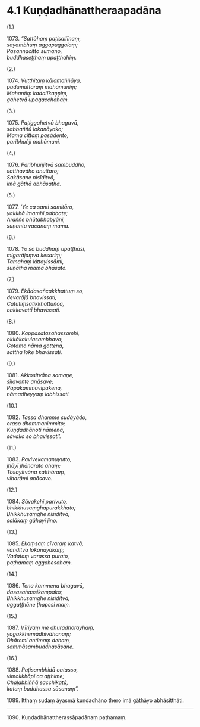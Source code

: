 

# 4.1 Kuṇḍadhānattheraapadāna



(1.)

1073\. _“Sattāhaṃ paṭisallīnaṃ,_  
_sayambhuṃ aggapuggalaṃ;_  
_Pasannacitto sumano,_  
_buddhaseṭṭhaṃ upaṭṭhahiṃ._  


(2.)

1074\. _Vuṭṭhitaṃ kālamaññāya,_  
_padumuttaraṃ mahāmuniṃ;_  
_Mahantiṃ kadalīkaṇṇiṃ,_  
_gahetvā upagacchahaṃ._  


(3.)

1075\. _Paṭiggahetvā bhagavā,_  
_sabbaññū lokanāyako;_  
_Mama cittaṃ pasādento,_  
_paribhuñji mahāmuni._  


(4.)

1076\. _Paribhuñjitvā sambuddho,_  
_satthavāho anuttaro;_  
_Sakāsane nisīditvā,_  
_imā gāthā abhāsatha._  


(5.)

1077\. _‘Ye ca santi samitāro,_  
_yakkhā imamhi pabbate;_  
_Araññe bhūtabhabyāni,_  
_suṇantu vacanaṃ mama._  


(6.)

1078\. _Yo so buddhaṃ upaṭṭhāsi,_  
_migarājaṃva kesariṃ;_  
_Tamahaṃ kittayissāmi,_  
_suṇātha mama bhāsato._  


(7.)

1079\. _Ekādasañcakkhattuṃ so,_  
_devarājā bhavissati;_  
_Catutiṃsatikkhattuñca,_  
_cakkavattī bhavissati._  


(8.)

1080\. _Kappasatasahassamhi,_  
_okkākakulasambhavo;_  
_Gotamo nāma gottena,_  
_satthā loke bhavissati._  


(9.)

1081\. _Akkositvāna samaṇe,_  
_sīlavante anāsave;_  
_Pāpakammavipākena,_  
_nāmadheyyaṃ labhissati._  


(10.)

1082\. _Tassa dhamme sudāyādo,_  
_oraso dhammanimmito;_  
_Kuṇḍadhānoti nāmena,_  
_sāvako so bhavissati’._  


(11.)

1083\. _Pavivekamanuyutto,_  
_jhāyī jhānarato ahaṃ;_  
_Tosayitvāna satthāraṃ,_  
_viharāmi anāsavo._  


(12.)

1084\. _Sāvakehi parivuto,_  
_bhikkhusaṃghapurakkhato;_  
_Bhikkhusaṃghe nisīditvā,_  
_salākaṃ gāhayī jino._  


(13.)

1085\. _Ekaṃsaṃ cīvaraṃ katvā,_  
_vanditvā lokanāyakaṃ;_  
_Vadataṃ varassa purato,_  
_paṭhamaṃ aggahesahaṃ._  


(14.)

1086\. _Tena kammena bhagavā,_  
_dasasahassikampako;_  
_Bhikkhusaṃghe nisīditvā,_  
_aggaṭṭhāne ṭhapesi maṃ._  


(15.)

1087\. _Vīriyaṃ me dhuradhorayhaṃ,_  
_yogakkhemādhivāhanaṃ;_  
_Dhāremi antimaṃ dehaṃ,_  
_sammāsambuddhasāsane._  


(16.)

1088\. _Paṭisambhidā catasso,_  
_vimokkhāpi ca aṭṭhime;_  
_Chaḷabhiññā sacchikatā,_  
_kataṃ buddhassa sāsanaṃ”._  


1089\. Itthaṃ sudaṃ āyasmā kuṇḍadhāno thero imā gāthāyo abhāsitthāti.

---

1090\. Kuṇḍadhānattherassāpadānaṃ paṭhamaṃ.






